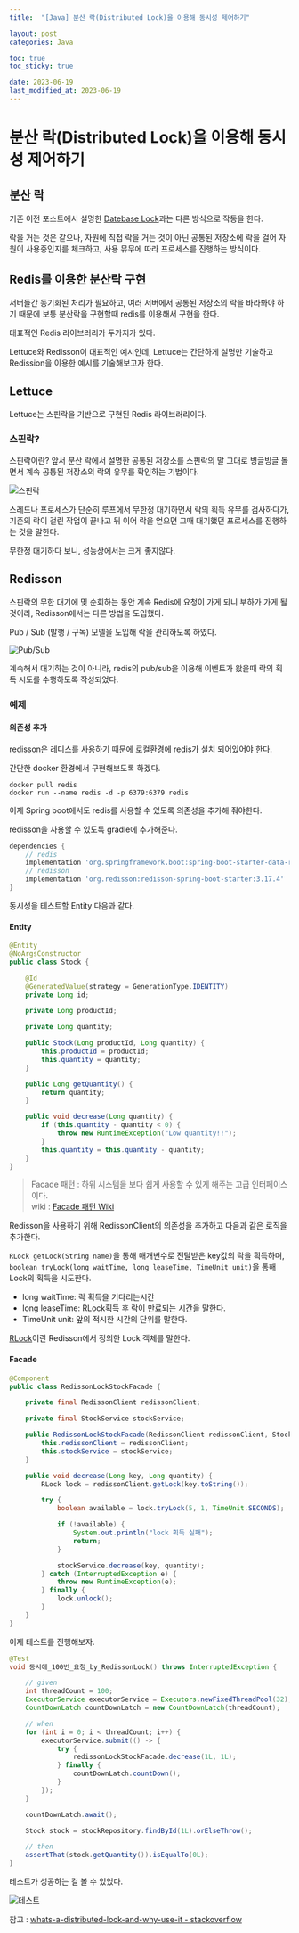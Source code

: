 ```yaml
---
title:  "[Java] 분산 락(Distributed Lock)을 이용해 동시성 제어하기"

layout: post
categories: Java

toc: true
toc_sticky: true

date: 2023-06-19
last_modified_at: 2023-06-19
---
```


# 분산 락(Distributed Lock)을 이용해 동시성 제어하기


## 분산 락

기존 이전 포스트에서 설명한 [Datebase Lock](https://dh37789.github.io/java/Database-Lock/)과는 다른 방식으로 작동을 한다.

락을 거는 것은 같으나, 자원에 직접 락을 거는 것이 아닌 공통된 저장소에 락을 걸어 자원이 사용중인지를 체크하고, 사용 뮤무에 따라 프로세스를 진행하는 방식이다.


## Redis를 이용한 분산락 구현

서버들간 동기화된 처리가 필요하고, 여러 서버에서 공통된 저장소의 락을 바라봐야 하기 때문에 보통 분산락을 구현할때 redis를 이용해서 구현을 한다.

대표적인 Redis 라이브러리가 두가지가 있다.

Lettuce와 Redisson이 대표적인 예시인데, Lettuce는 간단하게 설명만 기술하고 Redission을 이용한 예시를 기술해보고자 한다.


## Lettuce

Lettuce는 스핀락을 기반으로 구현된 Redis 라이브러리이다.


### 스핀락?

스핀락이란? 앞서 분산 락에서 설명한 공통된 저장소를 스핀락의 말 그대로 빙글빙글 돌면서 계속 공통된 저장소의 락의 유무를 확인하는 기법이다.

![스핀락]({{site.url}}/public/image/2023/2023-06/19-lock001.png)

스레드나 프로세스가 단순히 루프에서 무한정 대기하면서 락의 획득 유무를 검사하다가, 기존의 락이 걸린 작업이 끝나고 뒤 이어 락을 얻으면 그때 대기했던 프로세스를 진행하는 것을 말한다.

무한정 대기하다 보니, 성능상에서는 크게 좋지않다.


## Redisson

스핀락의 무한 대기에 및 순회하는 동안 계속 Redis에 요청이 가게 되니 부하가 가게 될 것이라, Redisson에서는 다른 방법을 도입했다.

Pub / Sub (발행 / 구독) 모델을 도입해 락을 관리하도록 하였다.

![Pub/Sub]({{site.url}}/public/image/2023/2023-06/19-lock003.png)

계속해서 대기하는 것이 아니라, redis의 pub/sub을 이용해 이벤트가 왔을때 락의 획득 시도를 수행하도록 작성되었다.

### 예제

#### 의존성 추가

redisson은 레디스를 사용하기 때문에 로컬환경에 redis가 설치 되어있어야 한다.

간단한 docker 환경에서 구현해보도록 하겠다.

```shell
docker pull redis
docker run --name redis -d -p 6379:6379 redis
```

이제 Spring boot에서도 redis를 사용할 수 있도록 의존성을 추가해 줘야한다.

redisson을 사용할 수 있도록 gradle에 추가해준다.

```groovy
dependencies {
    // redis
    implementation 'org.springframework.boot:spring-boot-starter-data-redis'
    // redisson
    implementation 'org.redisson:redisson-spring-boot-starter:3.17.4'
}
```

동시성을 테스트할 Entity 다음과 같다.

#### Entity

```java
@Entity
@NoArgsConstructor
public class Stock {

    @Id
    @GeneratedValue(strategy = GenerationType.IDENTITY)
    private Long id;

    private Long productId;

    private Long quantity;

    public Stock(Long productId, Long quantity) {
        this.productId = productId;
        this.quantity = quantity;
    }

    public Long getQuantity() {
        return quantity;
    }

    public void decrease(Long quantity) {
        if (this.quantity - quantity < 0) {
            throw new RuntimeException("Low quantity!!");
        }
        this.quantity = this.quantity - quantity;
    }
}
```

> Facade 패턴 : 하위 시스템을 보다 쉽게 사용할 수 있게 해주는 고급 인터페이스이다.<br>
> wiki : [Facade 패턴 Wiki](https://ko.wikipedia.org/wiki/%ED%8D%BC%EC%82%AC%EB%93%9C_%ED%8C%A8%ED%84%B4)

Redisson을 사용하기 위해 RedissonClient의 의존성을 추가하고 다음과 같은 로직을 추가한다.

`RLock getLock(String name)`을 통해 매개변수로 전달받은 key값의 락을 흭득하며, <br>
`boolean tryLock(long waitTime, long leaseTime, TimeUnit unit)`을 통해 Lock의 획득을 시도한다.

- long waitTime: 락 획득을 기다리는시간
- long leaseTime: RLock획득 후 락이 만료되는 시간을 말한다.
- TimeUnit unit: 앞의 적시한 시간의 단위를 말한다.

[RLock](https://www.javadoc.io/doc/org.redisson/redisson/2.8.2/org/redisson/api/RLock.html)이란 Redisson에서 정의한 Lock 객체를 말한다.

#### Facade

```java
@Component
public class RedissonLockStockFacade {

    private final RedissonClient redissonClient;

    private final StockService stockService;

    public RedissonLockStockFacade(RedissonClient redissonClient, StockService stockService) {
        this.redissonClient = redissonClient;
        this.stockService = stockService;
    }

    public void decrease(Long key, Long quantity) {
        RLock lock = redissonClient.getLock(key.toString());

        try {
            boolean available = lock.tryLock(5, 1, TimeUnit.SECONDS);

            if (!available) {
                System.out.println("lock 획득 실패");
                return;
            }

            stockService.decrease(key, quantity);
        } catch (InterruptedException e) {
            throw new RuntimeException(e);
        } finally {
            lock.unlock();
        }
    }
}
```

이제 테스트를 진행해보자.

```java
@Test
void 동시에_100번_요청_by_RedissonLock() throws InterruptedException {

    // given
    int threadCount = 100;
    ExecutorService executorService = Executors.newFixedThreadPool(32);
    CountDownLatch countDownLatch = new CountDownLatch(threadCount);

    // when
    for (int i = 0; i < threadCount; i++) {
        executorService.submit(() -> {
            try {
                redissonLockStockFacade.decrease(1L, 1L);
            } finally {
                countDownLatch.countDown();
            }
        });
    }

    countDownLatch.await();

    Stock stock = stockRepository.findById(1L).orElseThrow();

    // then
    assertThat(stock.getQuantity()).isEqualTo(0L);
}
```

테스트가 성공하는 걸 볼 수 있었다.

![테스트]({{site.url}}/public/image/2023/2023-06/19-lock002.png)

참고 : [whats-a-distributed-lock-and-why-use-it - stackoverflow](https://stackoverflow.com/questions/11999324/whats-a-distributed-lock-and-why-use-it)
